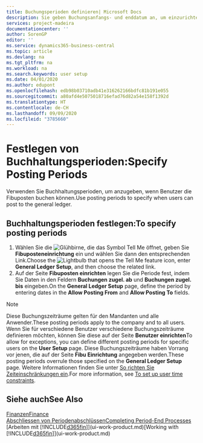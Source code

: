 ```yaml
---
title: Buchungsperioden definieren| Microsoft Docs
description: Sie geben Buchungsanfangs- und enddatum an, um einzurichten, wenn Benutzer in den Fibuposten buchen können.
services: project-madeira
documentationcenter: ''
author: SorenGP
editor: ''
ms.service: dynamics365-business-central
ms.topic: article
ms.devlang: na
ms.tgt_pltfrm: na
ms.workload: na
ms.search.keywords: user setup
ms.date: 04/01/2020
ms.author: edupont
ms.openlocfilehash: edb98b03710adb41e316262166bdfc81b191e055
ms.sourcegitcommit: a80afd4e5075018716efad76d82a54e158f1392d
ms.translationtype: HT
ms.contentlocale: de-CH
ms.lasthandoff: 09/09/2020
ms.locfileid: "3785660"
---
```

# <a name="specify-posting-periods"></a><span data-ttu-id="2d272-103">Festlegen von Buchhaltungsperioden:</span><span class="sxs-lookup"><span data-stu-id="2d272-103">Specify Posting Periods</span></span>
<span data-ttu-id="2d272-104">Verwenden Sie Buchhaltungsperioden, um anzugeben, wenn Benutzer die Fibuposten buchen können.</span><span class="sxs-lookup"><span data-stu-id="2d272-104">Use posting periods to specify when users can post to the general ledger.</span></span>  

## <a name="to-specify-posting-periods"></a><span data-ttu-id="2d272-105">Buchhaltungsperioden festlegen:</span><span class="sxs-lookup"><span data-stu-id="2d272-105">To specify posting periods</span></span>
1. <span data-ttu-id="2d272-106">Wählen Sie die ![Glühbirne, die das Symbol Tell Me öffnet](media/ui-search/search_small.png "Tell Me-Funktion"), geben Sie **Fibuposteneinrichtung** ein und wählen Sie dann den entsprechenden Link.</span><span class="sxs-lookup"><span data-stu-id="2d272-106">Choose the ![Lightbulb that opens the Tell Me feature](media/ui-search/search_small.png "Tell me what you want to do") icon, enter **General Ledger Setup**, and then choose the related link.</span></span>  
2. <span data-ttu-id="2d272-107">Auf der Seite **Fibuposten einrichten** legen Sie die Periode fest, indem Sie Daten in den Feldern **Buchungen zugel. ab** und **Buchungen zugel. bis** eingeben.</span><span class="sxs-lookup"><span data-stu-id="2d272-107">On the **General Ledger Setup** page, define the period by entering dates in the **Allow Posting From** and **Allow Posting To** fields.</span></span>  

> [!NOTE]  
>   <span data-ttu-id="2d272-108">Diese Buchungszeiträume gelten für den Mandanten und alle Anwender.</span><span class="sxs-lookup"><span data-stu-id="2d272-108">These posting periods apply to the company and to all users.</span></span> <span data-ttu-id="2d272-109">Wenn Sie für verschiedene Benutzer verschiedene Buchungszeiträume definieren möchten, können Sie diese auf der Seite **Benutzer einrichten**</span><span class="sxs-lookup"><span data-stu-id="2d272-109">To allow for exceptions, you can define different posting periods for specific users on the **User Setup** page.</span></span> <span data-ttu-id="2d272-110">Diese Buchungszeiträume haben Vorrang vor jenen, die auf der Seite **Fibu Einrichtung** angegeben werden.</span><span class="sxs-lookup"><span data-stu-id="2d272-110">These posting periods overrule those specified on the **General Ledger Setup** page.</span></span> <span data-ttu-id="2d272-111">Weitere Informationen finden Sie unter [So richten Sie Zeiteinschränkungen ein](ui-define-granular-permissions.md#to-set-up-user-time-constraints).</span><span class="sxs-lookup"><span data-stu-id="2d272-111">For more information, see [To set up user time constraints](ui-define-granular-permissions.md#to-set-up-user-time-constraints).</span></span>

## <a name="see-also"></a><span data-ttu-id="2d272-112">Siehe auch</span><span class="sxs-lookup"><span data-stu-id="2d272-112">See Also</span></span>
[<span data-ttu-id="2d272-113">Finanzen</span><span class="sxs-lookup"><span data-stu-id="2d272-113">Finance</span></span>](finance.md)  
[<span data-ttu-id="2d272-114">Abschliessen von Periodenabschlüssen</span><span class="sxs-lookup"><span data-stu-id="2d272-114">Completing Period-End Processes</span></span>](year-how-complete-period-end-processes.md)  
<span data-ttu-id="2d272-115">[Arbeiten mit [!INCLUDE[d365fin](includes/d365fin_md.md)]](ui-work-product.md)</span><span class="sxs-lookup"><span data-stu-id="2d272-115">[Working with [!INCLUDE[d365fin](includes/d365fin_md.md)]](ui-work-product.md)</span></span>
